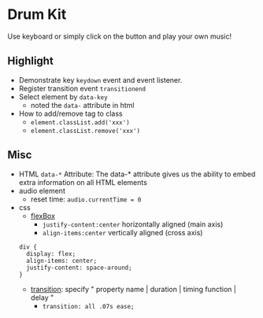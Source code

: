 # Drum Kit
Use keyboard or simply click on the button and play your own music!

## Highlight
- Demonstrate key `keydown` event and event listener.
- Register transition event `transitionend`
- Select element by `data-key`
  - noted the `data-` attribute in html
- How to add/remove tag to class
  - `element.classList.add('xxx')`
  - `element.classList.remove('xxx')`

## Misc
- HTML `data-*` Attribute: The data-* attribute gives us the ability to embed extra information on all HTML elements
- audio element
  - reset time: `audio.currentTime = 0`
- css
  - [flexBox](https://developer.mozilla.org/zh-CN/docs/Learn/CSS/CSS_layout/Flexbox)
    - `justify-content:center` horizontally aligned (main axis)
    - `align-items:center` vertically aligned (cross axis)
  ```
  div {
    display: flex;
    align-items: center;
    justify-content: space-around;
  }
  ```
  - [transition](https://developer.mozilla.org/zh-CN/docs/Web/CSS/transition): specify " property name | duration | timing function | delay "
    - `transition: all .07s ease;`
